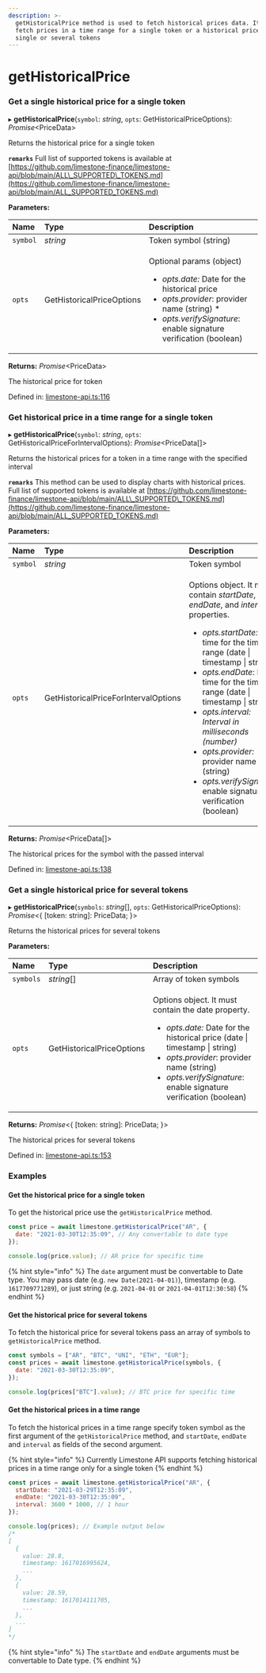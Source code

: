 ```yaml
---
description: >-
  getHistoricalPrice method is used to fetch historical prices data. It can
  fetch prices in a time range for a single token or a historical price for
  single or several tokens
---
```


# getHistoricalPrice

### Get a single historical price for a single token

▸ **getHistoricalPrice**\(`symbol`: _string_, `opts`: GetHistoricalPriceOptions\): _Promise_&lt;PriceData&gt;

Returns the historical price for a single token

**`remarks`** Full list of supported tokens is available at [https://github.com/limestone-finance/limestone-api/blob/main/ALL\_SUPPORTED\_TOKENS.md](https://github.com/limestone-finance/limestone-api/blob/main/ALL_SUPPORTED_TOKENS.md)

**Parameters:**

<table>
  <thead>
    <tr>
      <th style="text-align:left">Name</th>
      <th style="text-align:left">Type</th>
      <th style="text-align:left">Description</th>
    </tr>
  </thead>
  <tbody>
    <tr>
      <td style="text-align:left"><code>symbol</code>
      </td>
      <td style="text-align:left"><em>string</em>
      </td>
      <td style="text-align:left">Token symbol (string)</td>
    </tr>
    <tr>
      <td style="text-align:left"><code>opts</code>
      </td>
      <td style="text-align:left">GetHistoricalPriceOptions</td>
      <td style="text-align:left">
        <p>Optional params (object)</p>
        <ul>
          <li><em>opts.date: </em>Date for the historical price</li>
          <li><em>opts.provider</em>: provider name (string) *</li>
          <li><em>opts.verifySignature</em>: enable signature verification (boolean)</li>
        </ul>
      </td>
    </tr>
  </tbody>
</table>

**Returns:** _Promise_&lt;PriceData&gt;

The historical price for token

Defined in: [limestone-api.ts:116](https://github.com/limestone-finance/limestone-api/blob/6ba5e3a/src/limestone-api.ts#L116)

### Get historical price in a time range for a single token

▸ **getHistoricalPrice**\(`symbol`: _string_, `opts`: GetHistoricalPriceForIntervalOptions\): _Promise_&lt;PriceData\[\]&gt;

Returns the historical prices for a token in a time range with the specified interval

**`remarks`** This method can be used to display charts with historical prices. Full list of supported tokens is available at [https://github.com/limestone-finance/limestone-api/blob/main/ALL\_SUPPORTED\_TOKENS.md](https://github.com/limestone-finance/limestone-api/blob/main/ALL_SUPPORTED_TOKENS.md)

**Parameters:**

<table>
  <thead>
    <tr>
      <th style="text-align:left">Name</th>
      <th style="text-align:left">Type</th>
      <th style="text-align:left">Description</th>
    </tr>
  </thead>
  <tbody>
    <tr>
      <td style="text-align:left"><code>symbol</code>
      </td>
      <td style="text-align:left"><em>string</em>
      </td>
      <td style="text-align:left">Token symbol</td>
    </tr>
    <tr>
      <td style="text-align:left"><code>opts</code>
      </td>
      <td style="text-align:left">GetHistoricalPriceForIntervalOptions</td>
      <td style="text-align:left">
        <p>Options object. It must contain <em>startDate</em>, <em>endDate</em>, and <em>interval</em> properties.</p>
        <ul>
          <li><em>opts.startDate: </em>Start time for the time range (date | timestamp
            | string)</li>
          <li><em>opts.endDate</em>: End time for the time range (date | timestamp |
            string) <em> </em>
          </li>
          <li><em>opts.interval: Interval in milliseconds (number) </em>
          </li>
          <li><em>opts.provider:</em> provider name (string)</li>
          <li><em>opts.verifySignature</em>: enable signature verification (boolean)</li>
        </ul>
      </td>
    </tr>
  </tbody>
</table>

**Returns:** _Promise_&lt;PriceData\[\]&gt;

The historical prices for the symbol with the passed interval

Defined in: [limestone-api.ts:138](https://github.com/limestone-finance/limestone-api/blob/6ba5e3a/src/limestone-api.ts#L138)

### Get a single historical price for several tokens

▸ **getHistoricalPrice**\(`symbols`: _string_\[\], `opts`: GetHistoricalPriceOptions\): _Promise_&lt;{ \[token: string\]: PriceData; }&gt;

Returns the historical prices for several tokens

**Parameters:**

<table>
  <thead>
    <tr>
      <th style="text-align:left">Name</th>
      <th style="text-align:left">Type</th>
      <th style="text-align:left">Description</th>
    </tr>
  </thead>
  <tbody>
    <tr>
      <td style="text-align:left"><code>symbols</code>
      </td>
      <td style="text-align:left"><em>string</em>[]</td>
      <td style="text-align:left">Array of token symbols</td>
    </tr>
    <tr>
      <td style="text-align:left"><code>opts</code>
      </td>
      <td style="text-align:left">GetHistoricalPriceOptions</td>
      <td style="text-align:left">
        <p>Options object. It must contain the date property.</p>
        <ul>
          <li><em>opts.date: </em>Date for the historical price (date | timestamp |
            string)</li>
          <li><em>opts.provider</em>: provider name (string)</li>
          <li><em>opts.verifySignature</em>: enable signature verification (boolean)</li>
        </ul>
      </td>
    </tr>
  </tbody>
</table>

**Returns:** _Promise_&lt;{ \[token: string\]: PriceData; }&gt;

The historical prices for several tokens

Defined in: [limestone-api.ts:153](https://github.com/limestone-finance/limestone-api/blob/6ba5e3a/src/limestone-api.ts#L153)

### Examples

#### Get the historical price for a single token

To get the historical price use the `getHistoricalPrice` method.

```javascript
const price = await limestone.getHistoricalPrice("AR", {
  date: "2021-03-30T12:35:09", // Any convertable to date type
});

console.log(price.value); // AR price for specific time
```

{% hint style="info" %}
The `date` argument must be convertable to Date type. You may pass date \(e.g. `new Date(2021-04-01)`\), timestamp \(e.g. `1617709771289`\), or just string \(e.g. `2021-04-01` or `2021-04-01T12:30:58`\)
{% endhint %}

#### Get the historical price for several tokens

To fetch the historical price for several tokens pass an array of symbols to `getHistoricalPrice` method.

```javascript
const symbols = ["AR", "BTC", "UNI", "ETH", "EUR"];
const prices = await limestone.getHistoricalPrice(symbols, {
  date: "2021-03-30T12:35:09",
});

console.log(prices["BTC"].value); // BTC price for specific time
```

#### Get the historical prices in a time range

To fetch the historical prices in a time range specify token symbol as the first argument of the `getHistoricalPrice` method, and `startDate`, `endDate` and `interval` as fields of the second argument.

{% hint style="info" %}
Currently Limestone API supports fetching historical prices in a time range only for a single token
{% endhint %}

```javascript
const prices = await limestone.getHistoricalPrice("AR", {
  startDate: "2021-03-29T12:35:09",
  endDate: "2021-03-30T12:35:09",
  interval: 3600 * 1000, // 1 hour
});

console.log(prices); // Example output below
/*
[
  {
    value: 28.8,
    timestamp: 1617016995624,
    ...
  },
  {
    value: 28.59,
    timestamp: 1617014111705,
    ...
  },
  ...
]
*/
```

{% hint style="info" %}
The `startDate` and `endDate` arguments must be convertable to Date type.
{% endhint %}

